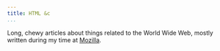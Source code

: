 ```yaml
---
title: HTML &c
...
```


Long, chewy articles about things related to the World Wide Web,
mostly written during my time at [Mozilla](https://www.mozilla.org/).
